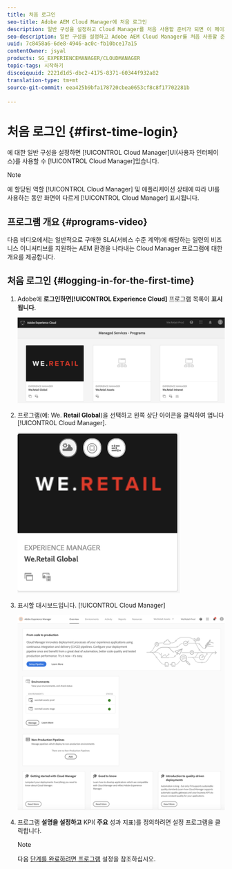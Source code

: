 ```yaml
---
title: 처음 로그인
seo-title: Adobe AEM Cloud Manager에 처음 로그인
description: 일반 구성을 설정하고 Cloud Manager를 처음 사용할 준비가 되면 이 페이지를 따르십시오.
seo-description: 일반 구성을 설정하고 Adobe AEM Cloud Manager를 처음 사용할 준비가 되면 이 페이지를 따르십시오.
uuid: 7c8458a6-6de8-4946-ac0c-fb10bce17a15
contentOwner: jsyal
products: SG_EXPERIENCEMANAGER/CLOUDMANAGER
topic-tags: 시작하기
discoiquuid: 2221d1d5-dbc2-4175-8371-60344f932a82
translation-type: tm+mt
source-git-commit: eea425b9bfa178720cbea0653cf8c8f17702281b

---
```



# 처음 로그인 {#first-time-login}

에 대한 일반 구성을 설정하면 [!UICONTROL Cloud Manager]UI(사용자 인터페이스)를 사용할 수 [!UICONTROL Cloud Manager]있습니다.

>[!NOTE]
>
>에 할당된 역할 [!UICONTROL Cloud Manager] 및 애플리케이션 상태에 따라 UI를 사용하는 동안 화면이 다르게 [!UICONTROL Cloud Manager] 표시됩니다.

## 프로그램 개요 {#programs-video}

다음 비디오에서는 일반적으로 구매한 SLA(서비스 수준 계약)에 해당하는 일련의 비즈니스 이니셔티브를 지원하는 AEM 환경을 나타내는 Cloud Manager 프로그램에 대한 개요를 제공합니다.


## 처음 로그인 {#logging-in-for-the-first-time}

1. Adobe에 **로그인하면[!UICONTROL Experience Cloud]** 프로그램 목록이 **표시됩니다**.

   ![](assets/screen_shot_2018-06-04at120643pm.png)

1. 프로그램(예: We. **Retail Global**)을 선택하고 왼쪽 상단 아이콘을 클릭하여 엽니다 [!UICONTROL Cloud Manager].

   ![](assets/screen_shot_2018-06-04at12611pm.png)

1. 표시할 대시보드입니다. [!UICONTROL Cloud Manager]

   ![](assets/FirstLogin1.png)

1. 프로그램 **설명을 설정하고** KPI( **주요** 성과 지표)를 정의하려면 설정 프로그램을 클릭합니다.

   >[!NOTE]
   >
   >다음 [단계를 완료하려면 프로그램](https://helpx.adobe.com/experience-manager/cloud-manager/using/setting-up-program.html) 설정을 참조하십시오.
